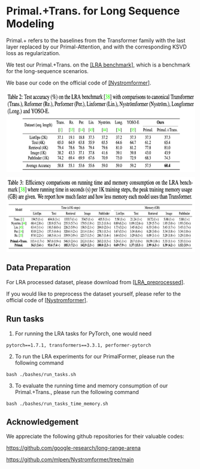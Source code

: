 # Primal.+Trans. for Long Sequence Modeling

Primal.+ refers to the baselines from the Transformer family with the last layer replaced by our Primal-Attention, and with the corresponding KSVD loss as regularization.

We test our Primal.+Trans. on the [[LRA benchmark]](https://github.com/google-research/long-range-arena), which is a benchmark for the long-sequence scenarios.

We base our code on the official code of [[Nystromformer]](https://github.com/mlpen/Nystromformer/tree/main/LRA).

<p align="center">
<img src="../../pics/lra_results.jpg" height = "215" alt="" align=center />
</p>

<p align="center">
<img src="../../pics/lra_efficiency.jpg" height = "200" alt="" align=center />
</p>

## Data Preparation

For LRA processed dataset, please download from [[LRA_preprocessed](https://drive.google.com/drive/folders/1rE0SjpeFKPFtgmWWjYCoIMz91UozHWWC)].

If you would like to preprocess the dataset yourself, please refer to the official code of [[Nystromformer]](https://github.com/mlpen/Nystromformer/tree/main/LRA).

## Run tasks

1. For running the LRA tasks for PyTorch, one would need 
```shell
pytorch==1.7.1, transformers==3.3.1, performer-pytorch
```

2. To run the LRA experiments for our PrimalFormer, please run the following command
```shell
bash ./bashes/run_tasks.sh
```

3. To evaluate the running time and memory consumption of our Primal.+Trans., please run the following command
```shell
bash ./bashes/run_tasks_time_memory.sh
```

## Acknowledgement

We appreciate the following github repositories for their valuable codes:

https://github.com/google-research/long-range-arena

https://github.com/mlpen/Nystromformer/tree/main
